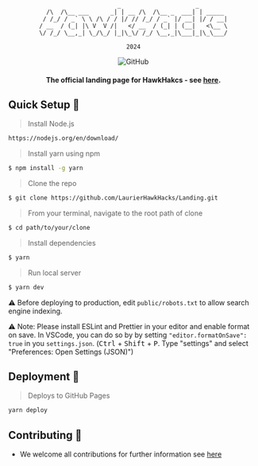 <div align="center">

```
                      _                     _        
  /\  /\__ ___      _| | __ /\  /\__ _  ___| | _____ 
 / /_/ / _` \ \ /\ / / |/ // /_/ / _` |/ __| |/ / __|
/ __  / (_| |\ V  V /|   </ __  / (_| | (__|   <\__ \
\/ /_/ \__,_| \_/\_/ |_|\_\/ /_/ \__,_|\___|_|\_\___/

2024

```
                                                     

![GitHub](https://img.shields.io/github/license/LaurierHawkHacks/Landing?style=flat-square)

#### The official landing page for HawkHakcs - see [here](https://hawkhacks.ca).


</div>


## Quick Setup :hammer:

> Install Node.js
```sh
https://nodejs.org/en/download/
```

> Install yarn using npm
```sh
$ npm install -g yarn
```

> Clone the repo
```sh
$ git clone https://github.com/LaurierHawkHacks/Landing.git
```

> From your terminal, navigate to the root path of clone
```sh
$ cd path/to/your/clone
```

> Install dependencies
```sh
$ yarn
```

> Run local server
```sh
$ yarn dev
```

⚠️ Before deploying to production, edit `public/robots.txt` to allow search engine indexing.

⚠️ Note: Please install ESLint and Prettier in your editor and enable format on save.
In VSCode, you can do so by by setting `"editor.formatOnSave": true` in you `settings.json`.
(<kbd>Ctrl</kbd> + <kbd>Shift</kbd> + <kbd>P</kbd>. Type "settings" and select "Preferences: Open Settings (JSON)")

## Deployment :rocket:

> Deploys to GitHub Pages
```bash
yarn deploy
```

## Contributing 🥇
- We welcome all contributions for further information see [here](https://github.com/LaurierHawkHacks/Landing/blob/main/CONTRIBUTING.md)
